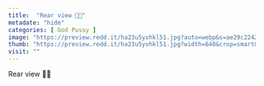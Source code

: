 ```yaml
---
title:  "Rear view 🍑👄"
metadate: "hide"
categories: [ God Pussy ]
image: "https://preview.redd.it/ha23u5yvhkl51.jpg?auto=webp&s=ae29c22422425ad775d0eb1aa7f43b83d52d5a4f"
thumb: "https://preview.redd.it/ha23u5yvhkl51.jpg?width=640&crop=smart&auto=webp&s=79da219a3a50d87181e0a35a9fee874c2c0cb3de"
visit: ""
---
```

Rear view 🍑👄
